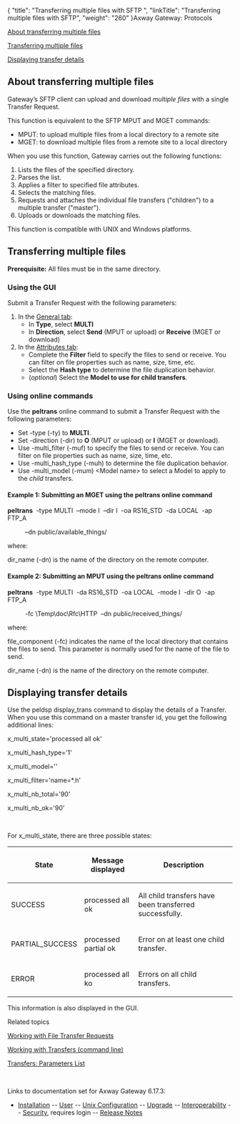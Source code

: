 {
    "title": "Transferring multiple files with SFTP ",
    "linkTitle": "Transferring multiple files with SFTP",
    "weight": "260"
}<span class="mc-variable axway_variables.Component_Long_Name variable">Axway Gateway</span>: Protocols

[About transferring multiple files](#About)

[Transferring multiple files](#Transferring_multiple_files)

[Displaying transfer details](#displaying_transfer_details)

<span id="About"></span>

## About transferring multiple files

Gateway’s SFTP client can upload and download <span style="font-style: italic;">multiple files</span> with a single Transfer Request.

This function is equivalent to the SFTP <span class="code">MPUT</span> and <span class="code">MGET</span> commands:

-   <span class="code">MPUT</span>: to upload multiple files from a local directory to a remote site
-   <span class="code">MGET</span>: to download multiple files from a remote site to a local directory

When you use this function, Gateway carries out the following functions:

1.  Lists the files of the specified directory.
2.  Parses the list.
3.  Applies a filter to specified file attributes.
4.  Selects the matching files.
5.  Requests and attaches the individual file transfers ("children") to a multiple transfer ("master").
6.  Uploads or downloads the matching files.

This function is compatible with UNIX and Windows platforms.

<span id="Transferring_multiple_files"></span>

## Transferring multiple files

<span style="font-weight: bold;">Prerequisite:</span> All files must be in the same directory.

### Using the GUI

Submit a Transfer Request with the following parameters:

1.  In the [General tab](../../../transfers_start_here/submitting_transfer_requests_start_here/working_with_transfers_(gui)/transfer_request_general_tab):
    -   In <span style="font-weight: bold;">Type</span>, select <span style="font-weight: bold;">MULTI</span>
    -   In <span style="font-weight: bold;">Direction</span>, select <span style="font-weight: bold;">Send</span> (<span class="code">MPUT</span> or upload) or <span style="font-weight: bold;">Receive</span> (<span class="code">MGET</span> or download)
2.  In the [Attributes tab](../../../transfers_start_here/submitting_transfer_requests_start_here/working_with_transfers_(gui)/transfer_request_attributes_tab):
    -   Complete the <span style="font-weight: bold;">Filter</span> field to specify the files to send or receive. You can filter on file properties such as name, size, time, etc.
    -   Select the <span style="font-weight: bold;">Hash type</span> to determine the file duplication behavior.
    -   (<span style="font-style: italic;">optional</span>) Select the <span style="font-weight: bold;">Model to use for child transfers</span>.

### Using online commands

Use the <span class="code" style="font-weight: bold;">peltrans</span> online command to submit a Transfer Request with the following parameters:

-   Set <span class="code">-type (-ty</span>) to <span style="font-weight: bold;">MULTI</span>.
-   Set <span class="code">-direction (-dir)</span> to <span style="font-weight: bold;">O</span> (<span class="code">MPUT</span> or upload) or <span style="font-weight: bold;">I</span> (<span class="code">MGET</span> or download).
-   Use <span class="code">-multi\_filter (-muf)</span> to specify the files to send or receive. You can filter on file properties such as name, size, time, etc.
-   Use <span class="code">-multi\_hash\_type (-muh)</span> to determine the file duplication behavior.
-   Use <span class="code">-multi\_model (-mum) &lt;Model name></span> to select a Model to apply to the <span style="font-style: italic;">child</span> transfers.

#### Example 1: Submitting an MGET using the peltrans online command

**peltrans**  -type MULTI  –mode I  –dir I  -oa RS16\_STD  -da LOCAL  -ap FTP\_A

          –dn public/available\_things/

where:

<span class="code">dir\_name (-dn)</span> is the name of the directory on the remote computer.

#### Example 2: Submitting an MPUT using the peltrans online command

**peltrans**  -type MULTI  -da RS16\_STD  -oa LOCAL  -mode I  -dir O  -ap FTP\_A

          -fc \\Temp\\doc\\Rfc\\HTTP  –dn public/received\_things/

where:

<span class="code">file\_component (-fc)</span> indicates the name of the local directory that contains the files to send. This parameter is normally used for the name of the file to send.

<span class="code">dir\_name (-dn)</span> is the name of the directory on the remote computer.

<span id="displaying_transfer_details"></span>

## Displaying transfer details

Use the <span class="code">peldsp display\_trans</span> command to display the details of a Transfer. When you use this command on a master transfer id, you get the following additional lines:

x\_multi\_state='processed all ok'

x\_multi\_hash\_type='1'

x\_multi\_model=''

x\_multi\_filter='name=\*.h'

x\_multi\_nb\_total='90'

x\_multi\_nb\_ok='90'

 

For <span class="code">x\_multi\_state</span>, there are three possible states:

<table>
         
         
         
         
   
   <thead>
      <tr>
<th class="HeadE-Column1-Header1"><p>State</p>         </th>
<th class="HeadE-Column1-Header1"><p>Message displayed</p>         </th>
<th class="HeadD-Column1-Header1"><p>Description</p>         </th>
      </tr>
   </thead>
   <tbody>
      <tr>
         <td><p>SUCCESS</p>         </td>
         <td><p><span class="code">processed all ok</span></p>         </td>
         <td><p>All child transfers have been transferred successfully.</p>         </td>
      </tr>
      <tr>
         <td><p>PARTIAL_SUCCESS</p>         </td>
         <td><p><span class="code">processed partial ok</span></p>         </td>
         <td><p>Error on at least one child transfer.</p>         </td>
      </tr>
      <tr>
         <td><p>ERROR</p>         </td>
         <td><p><span class="code">processed all ko</span></p>         </td>
         <td><p>Errors on all child transfers.</p>         </td>
      </tr>
   </tbody>
</table>

This information is also displayed in the GUI.

Related topics

[Working with File Transfer Requests](../../../transfers_start_here/submitting_transfer_requests_start_here/working_with_transfers_(gui))

[Working with Transfers (command line)](../../../transfers_start_here/submitting_transfer_requests_start_here/working_with_transfers_cli)

[Transfers: Parameters List](../../../transfers_start_here/submitting_transfer_requests_start_here/working_with_transfers_cli/transfer_req_parameter_list)

 

Links to documentation set for Axway Gateway <span class="mc-variable axway_variables.Release_Number variable">6.17.3</span>:

-   [Installation](#) -- [User](#) -- [Unix Configuration](#) -- [Upgrade](#) -- [Interoperability](#) -- [Security](#), requires login -- [Release Notes](#)
